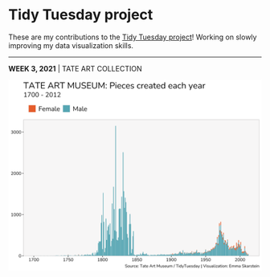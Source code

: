 # Tidy Tuesday project

These are my contributions to the [Tidy Tuesday project](https://github.com/rfordatascience/tidytuesday)! Working on slowly improving my data visualization skills.
 
---

**WEEK 3, 2021** | TATE ART COLLECTION

![2021week3](https://github.com/emmaSkarstein/tidytuesday/blob/master/output/2021week03.png)
